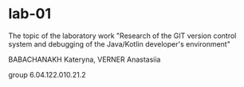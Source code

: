 # lab-01

The topic of the laboratory work "Research of the GIT version control system and debugging of the Java/Kotlin developer's environment"

BABACHANAKH Kateryna, VERNER Anastasiia 

group 6.04.122.010.21.2
